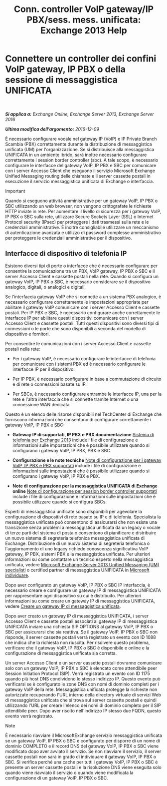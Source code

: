 ﻿---
title: 'Conn. controller VoIP gateway/IP PBX/sess. mess. unificata: Exchange 2013 Help'
TOCTitle: Connettere un controller dei confini VoIP gateway, IP PBX o della sessione di messaggistica UNIFICATA
ms:assetid: a7cecf59-b93a-413b-bb88-29f2669ef2cf
ms:mtpsurl: https://technet.microsoft.com/it-it/library/Bb124084(v=EXCHG.150)
ms:contentKeyID: 50555653
ms.date: 05/22/2018
mtps_version: v=EXCHG.150
ms.translationtype: MT
---

# Connettere un controller dei confini VoIP gateway, IP PBX o della sessione di messaggistica UNIFICATA

 

_**Si applica a:** Exchange Online, Exchange Server 2013, Exchange Server 2016_

_**Ultima modifica dell'argomento:** 2016-12-09_

È necessario configurare vocale nel gateway IP (VoIP) e IP Private Branch Scambia (PBX) correttamente durante la distribuzione di messaggistica unificata (UM) per l'organizzazione. Se si distribuisce alla messaggistica UNIFICATA in un ambiente ibrido, sarà inoltre necessario configurare correttamente i session border controller (sbc). A tale scopo, è necessario configurare le interfacce del gateway VoIP, IP PBX e SBC per comunicare con i server Accesso Client che eseguono il servizio Microsoft Exchange Unified Messaging routing delle chiamate e il server cassette postali in esecuzione il servizio messaggistica unificata di Exchange o interfaccia.


> [!IMPORTANT]
> Quando si eseguono attività amministrative per un gateway VoIP, IP PBX o SBC utilizzando un web browser, non vengono crittografate le richieste HTTP inviate in rete. Per aumentare il livello di sicurezza per i gateway VoIP, IP PBX o SBC sulla rete, utilizzare Secure Sockets Layer (SSL) o Internet Protocol security (IPsec) per proteggere i dati trasmessi sulla rete e le credenziali amministrative. È inoltre consigliabile utilizzare un meccanismo di autenticazione avanzata e utilizzo di password complesse amministrativo per proteggere le credenziali amministrative per il dispositivo.



## Interfacce di dispositivo di telefonia IP

Esistono diversi tipi di porte o interfacce che è necessario configurare per consentire la comunicazione tra un PBX, VoIP gateway, IP PBX o SBC e il server Accesso Client e cassette postali nella rete. Quando si configura un gateway VoIP, IP PBX o SBC, è necessario considerare se il dispositivo analogico, digitali, o analogici e digitali.

Se l'interfaccia gateway VoIP che si connette a un sistema PBX analogico, è necessario configurare correttamente le impostazioni appropriate per abilitare il gateway VoIP comunicare con i server Accesso Client e cassette postali. Per IP PBX e SBC, è necessario configurare anche correttamente le interfacce IP per abilitare questi dispositivi comunicare con i server Accesso Client e cassette postali. Tutti questi dispositivi sono diversi tipi di connessioni o le porte che sono disponibili a seconda del modello di dispositivo e fornitori.

Per consentire le comunicazioni con i server Accesso Client e cassette postali nella rete:

  - Per i gateway VoIP, è necessario configurare le interfacce di telefonia per comunicare con i sistemi PBX ed è necessario configurare le interfacce IP per il dispositivo.

  - Per IP PBX, è necessario configurare in base a commutazione di circuito e di rete o connessioni basate su IP.

  - Per SBCs, è necessario configurare entrambe le interfacce IP, una per la rete e l'altra interfaccia che si connette tramite Internet o una connessione WAN dedicata.

Questo è un elenco delle risorse disponibili nel TechCenter di Exchange che forniscono informazioni che consentono di configurare correttamente i gateway VoIP, IP PBX e SBC:

  - **Gateway IP di supportati, IP PBX e PBX documentazione** [Sistema di telefonia per Exchange 2013](telephony-advisor-for-exchange-2013-exchange-2013-help.md) include i file di configurazione e informazioni sulle impostazioni che è possibile utilizzare quando si configurano i gateway VoIP, IP PBX, PBX e SBC.   

  - **Configurazione e le note tecniche** [Note di configurazione per i gateway VoIP, IP PBX e PBX supportati](configuration-notes-for-supported-voip-gateways-ip-pbxs-and-pbxs-exchange-2013-help.md) include i file di configurazione e informazioni sulle impostazioni che è possibile utilizzare quando si configurano i gateway VoIP, IP PBX e PBX.   

  - **Note di configurazione per la messaggistica UNIFICATA di Exchange online** [Note di configurazione per session border controller supportati](configuration-notes-for-supported-session-border-controllers-exchange-2013-help.md) include i file di configurazione e informazioni sulle impostazioni che è possibile utilizzare quando si configura SBCs.   

Esperti di messaggistica unificate sono disponibili per agevolare la configurazione di dispositivi di rete basato su IP e di telefonia. Specialista la messaggistica unificata può consentono di assicurarsi che non esiste una transizione senza problemi a messaggistica unificata da un legacy o vocale di terze parti del sistema di posta o consentono di pianificare e distribuire un nuovo sistema di segreteria telefonica messaggistica unificata di Exchange. Distribuzione di un nuovo sistema di segreteria telefonica o l'aggiornamento di uno legacy richiede conoscenza significativa VoIP gateway, IP PBX, sistemi PBX e la messaggistica unificata. Per ulteriori informazioni su come contattare un tecnico esperto nella messaggistica unificata, vedere [Microsoft Exchange Server 2013 Unified Messaging (UM) specialisti](http://go.microsoft.com/fwlink/p/?linkid=262708) o certified partner di messaggistica UNIFICATA in [Microsoft individuare](https://go.microsoft.com/fwlink/p/?linkid=261951).

Dopo aver configurato un gateway VoIP, IP PBX o SBC IP interfaccia, è necessario creare e configurare un gateway IP di messaggistica UNIFICATA per rappresentare ogni dispositivo su cui è distribuito. Per ulteriori informazioni su come creare un gateway IP di messaggistica UNIFICATA, vedere [Creare un gateway IP di messaggistica unificata](create-a-um-ip-gateway-exchange-2013-help.md).

Dopo aver creato un gateway IP di messaggistica UNIFICATA, i server Accesso Client e cassette postali associati al gateway IP di messaggistica UNIFICATA inviare una richiesta SIP OPTIONS al gateway VoIP, IP PBX o SBC per assicurarsi che sia reattiva. Se il gateway VoIP, IP PBX o SBC non risponde, il server cassette postali verrà registrato un evento con ID 1088 che indica che la richiesta non riuscita. Per risolvere questo problema, verificare che il gateway VoIP, IP PBX o SBC è disponibile e online e la configurazione di messaggistica unificata sia corretta.

Un server Accesso Client e un server cassette postali dovranno comunicare solo con un gateway VoIP, IP PBX o SBC è elencato come attendibile peer Session Initiation Protocol (SIP). Verrà registrato un evento con ID 1175 quando più host DNS condividono lo stesso indirizzo IP. Questo evento può verificarsi se è configurato le zone DNS con nomi di dominio completi per i gateway VoIP della rete. Messaggistica unificata protegge la richieste non autorizzate recuperando l'URL interno della directory virtuale di servizi Web di messaggistica unificata che si trova sul server cassette postali e quindi utilizzando l'URL per creare l'elenco dei nomi di dominio completo per il SIP attendibile peer. Dopo aver risolto nell'indirizzo IP stesso due FQDN, questo evento verrà registrato.


> [!NOTE]
> È necessario riavviare il MicrosoftExchange servizio messaggistica unificata se un gateway VoIP, IP PBX o SBC è configurato per disporre di un nome di dominio COMPLETO e il record DNS del gateway VoIP, IP PBX o SBC viene modificato dopo aver avviato il servizio. Se non riavviare il servizio, il server cassette postali non sarà in grado di individuare il gateway VoIP, IP PBX o SBC. Si verifica perché una cache per tutti i gateway VoIP, IP PBX o SBC è presente un server cassette postali e la risoluzione DNS viene eseguita solo quando viene riavviato il servizio o quando viene modificata la configurazione di un gateway VoIP, IP PBX o SBC.


